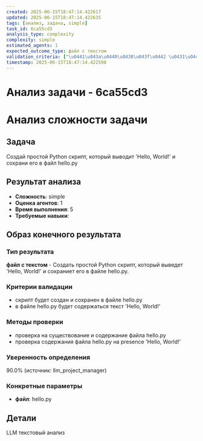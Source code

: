 ```yaml
---
created: 2025-06-15T18:47:14.422617
updated: 2025-06-15T18:47:14.422635
tags: [анализ, задача, simple]
task_id: 6ca55cd3
analysis_type: complexity
complexity: simple
estimated_agents: 1
expected_outcome_type: файл с текстом
validation_criteria: ["\u0441\u043a\u0440\u0438\u043f\u0442 \u0431\u0443\u0434\u0435\u0442 \u0441\u043e\u0437\u0434\u0430\u043d \u0438 \u0441\u043e\u0445\u0440\u0430\u043d\u0435\u043d \u0432 \u0444\u0430\u0439\u043b\u0435 hello.py", "\u0432 \u0444\u0430\u0439\u043b\u0435 hello.py \u0431\u0443\u0434\u0435\u0442 \u0441\u043e\u0434\u0435\u0440\u0436\u0430\u0442\u044c\u0441\u044f \u0442\u0435\u043a\u0441\u0442 'Hello, World!'"]
timestamp: 2025-06-15T18:47:14.422598
---
```


# Анализ задачи - 6ca55cd3

# Анализ сложности задачи

## Задача
Создай простой Python скрипт, который выводит 'Hello, World!' и сохрани его в файл hello.py

## Результат анализа
- **Сложность**: simple
- **Оценка агентов**: 1
- **Время выполнения**: 5
- **Требуемые навыки**: 

## Образ конечного результата

### Тип результата
**файл с текстом** - Создать простой Python скрипт, который выведет 'Hello, World!' и сохраниет его в файле hello.py.

### Критерии валидации
- скрипт будет создан и сохранен в файле hello.py
- в файле hello.py будет содержаться текст 'Hello, World!'

### Методы проверки
- проверка на существование и содержание файла hello.py
- проверка содержания файла hello.py на presence 'Hello, World!'

### Уверенность определения
90.0% (источник: llm_project_manager)

### Конкретные параметры
- **файл**: hello.py


## Детали
LLM текстовый анализ
